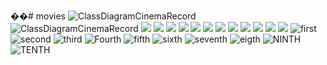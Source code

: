 ��#   m o v i e s 
![ClassDiagramCinemaRecord](https://github.com/Anscom/movies/assets/74126976/16881986-7e59-468e-913a-b4e674b26a1e)
![ClassDiagramCinemaRecord](ClassDiagramCinemaRecord.PNG")
<img src="first.PNG" />
<img src="second.PNG" />
<img src="third.PNG" />
<img src="Fourth.PNG" />
<img src="fifth.PNG" />
<img src="sixth.PNG" />
<img src="seventh.PNG" />
<img src="eight.PNG" />
<img src="NINTH.PNG" />
<img src="TENTH.PNG" />
<img src="image.PNG" />
<img src="image.PNG" />
![first](https://github.com/Anscom/movies/assets/74126976/6f565556-e4ae-438f-856b-c75ad2070485)
![second](https://github.com/Anscom/movies/assets/74126976/81c1f2c3-7ebb-432e-a0e1-c5995cec548f)
![third](https://github.com/Anscom/movies/assets/74126976/cdbf1ab3-0bd2-4821-b248-854ed25dca4a)
![Fourth](https://github.com/Anscom/movies/assets/74126976/17f38c13-ece8-463d-95c8-c1d3e54b617b)
![fifth](https://github.com/Anscom/movies/assets/74126976/cb975fc3-9792-4255-9178-2600e79c9f96)
![sixth](https://github.com/Anscom/movies/assets/74126976/3472e50b-0d49-439d-8f8e-ddc2d31761ae)
![seventh](https://github.com/Anscom/movies/assets/74126976/e59383d8-fb55-4505-859b-3663a71b9c4e)
![eigth](https://github.com/Anscom/movies/assets/74126976/fee4654a-6eab-4533-aa35-3767918acd9c)
![NINTH](https://github.com/Anscom/movies/assets/74126976/b0e705b6-4962-4a15-8034-714f64b58192)
![TENTH](https://github.com/Anscom/movies/assets/74126976/ffaa12a3-7f82-426a-bf96-0b11ec5cb679)

